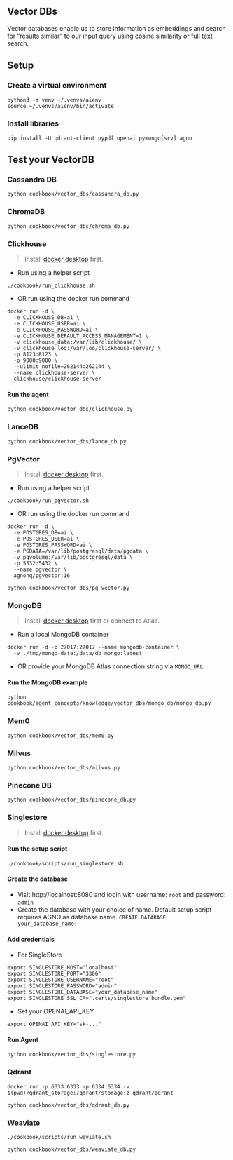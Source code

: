 ## Vector DBs
Vector databases enable us to store information as embeddings and search for “results similar” to our input query using cosine similarity or full text search.

## Setup

### Create a virtual environment

```shell
python3 -m venv ~/.venvs/aienv
source ~/.venvs/aienv/bin/activate
```

### Install libraries

```shell
pip install -U qdrant-client pypdf openai pymongo[srv] agno
```

## Test your VectorDB

### Cassandra DB

```shell
python cookbook/vector_dbs/cassandra_db.py
```

### ChromaDB

```shell
python cookbook/vector_dbs/chroma_db.py
```

### Clickhouse

> Install [docker desktop](https://docs.docker.com/desktop/install/mac-install/) first.

- Run using a helper script

```shell
./cookbook/run_clickhouse.sh
```

- OR run using the docker run command

```shell
docker run -d \
  -e CLICKHOUSE_DB=ai \
  -e CLICKHOUSE_USER=ai \
  -e CLICKHOUSE_PASSWORD=ai \
  -e CLICKHOUSE_DEFAULT_ACCESS_MANAGEMENT=1 \
  -v clickhouse_data:/var/lib/clickhouse/ \
  -v clickhouse_log:/var/log/clickhouse-server/ \
  -p 8123:8123 \
  -p 9000:9000 \
  --ulimit nofile=262144:262144 \
  --name clickhouse-server \
  clickhouse/clickhouse-server
```

#### Run the agent

```shell
python cookbook/vector_dbs/clickhouse.py
```

### LanceDB

```shell
python cookbook/vector_dbs/lance_db.py
```

### PgVector

> Install [docker desktop](https://docs.docker.com/desktop/install/mac-install/) first.

- Run using a helper script

```shell
./cookbook/run_pgvector.sh
```

- OR run using the docker run command

```shell
docker run -d \
  -e POSTGRES_DB=ai \
  -e POSTGRES_USER=ai \
  -e POSTGRES_PASSWORD=ai \
  -e PGDATA=/var/lib/postgresql/data/pgdata \
  -v pgvolume:/var/lib/postgresql/data \
  -p 5532:5432 \
  --name pgvector \
  agnohq/pgvector:16
```

```shell
python cookbook/vector_dbs/pg_vector.py
```

### MongoDB

> Install [docker desktop](https://docs.docker.com/desktop/install/mac-install/) first or connect to Atlas.

- Run a local MongoDB container

```shell
docker run -d -p 27017:27017 --name mongodb-container \
  -v ./tmp/mongo-data:/data/db mongo:latest
```

- OR provide your MongoDB Atlas connection string via `MONGO_URL`.

#### Run the MongoDB example

```shell
python cookbook/agent_concepts/knowledge/vector_dbs/mongo_db/mongo_db.py
```

### Mem0

```shell
python cookbook/vector_dbs/mem0.py
```

### Milvus

```shell
python cookbook/vector_dbs/milvus.py
```

### Pinecone DB

```shell
python cookbook/vector_dbs/pinecone_db.py
```

### Singlestore

> Install [docker desktop](https://docs.docker.com/desktop/install/mac-install/) first.

#### Run the setup script
```shell
./cookbook/scripts/run_singlestore.sh
```

#### Create the database

- Visit http://localhost:8080 and login with username: `root` and password: `admin`
- Create the database with your choice of name. Default setup script requires AGNO as database name. `CREATE DATABASE your_database_name;`

#### Add credentials

- For SingleStore

```shell
export SINGLESTORE_HOST="localhost"
export SINGLESTORE_PORT="3306"
export SINGLESTORE_USERNAME="root"
export SINGLESTORE_PASSWORD="admin"
export SINGLESTORE_DATABASE="your_database_name"
export SINGLESTORE_SSL_CA=".certs/singlestore_bundle.pem"
```

- Set your OPENAI_API_KEY

```shell
export OPENAI_API_KEY="sk-..."
```

#### Run Agent

```shell
python cookbook/vector_dbs/singlestore.py
```

### Qdrant

```shell
docker run -p 6333:6333 -p 6334:6334 -v $(pwd)/qdrant_storage:/qdrant/storage:z qdrant/qdrant
```

```shell
python cookbook/vector_dbs/qdrant_db.py
```

### Weaviate

```shell
./cookbook/scripts/run_weviate.sh
```

```shell
python cookbook/vector_dbs/weaviate_db.py
```